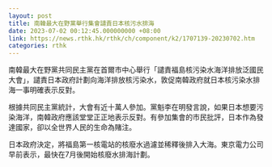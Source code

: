```yaml
---
layout: post
title: 南韓最大在野黨舉行集會譴責日本核污水排海
date: 2023-07-02 00:12:45.000000000 +08:00
link: https://news.rthk.hk/rthk/ch/component/k2/1707139-20230702.htm
categories: rthk
---
```


南韓最大在野黨共同民主黨在首爾市中心舉行「譴責福島核污染水海洋排放泛國民大會」，譴責日本政府計劃向海洋排放核污染水，敦促南韓政府就日本核污染水排海一事明確表示反對。

根據共同民主黨統計，大會有近十萬人參加。黨魁李在明發言說，如果日本想要污染海洋，南韓政府應該堂堂正正地表示反對。有參加集會的市民批評，日本作為發達國家，卻以全世界人民的生命為賭注。

日本政府決定，將福島第一核電站的核廢水過濾並稀釋後排入大海。東京電力公司早前表示，最快在7月後開始核廢水排海計劃。
